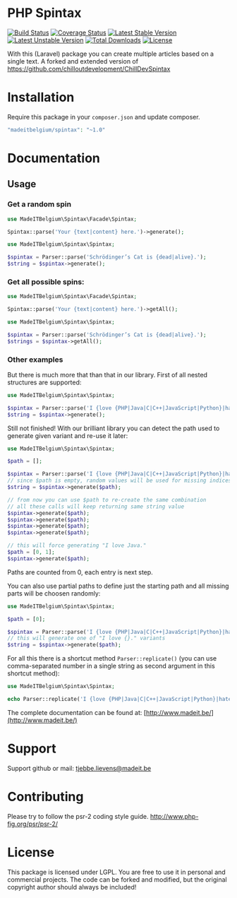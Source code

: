 # PHP Spintax
[![Build Status](https://travis-ci.org/madeITBelgium/Spintax.svg?branch=master)](https://travis-ci.org/madeITBelgium/Spintax)
[![Coverage Status](https://coveralls.io/repos/github/madeITBelgium/Spintax/badge.svg?branch=master)](https://coveralls.io/github/madeITBelgium/Spintax?branch=master)
[![Latest Stable Version](https://poser.pugx.org/madeITBelgium/Spintax/v/stable.svg)](https://packagist.org/packages/madeITBelgium/Spintax)
[![Latest Unstable Version](https://poser.pugx.org/madeITBelgium/Spintax/v/unstable.svg)](https://packagist.org/packages/madeITBelgium/Spintax)
[![Total Downloads](https://poser.pugx.org/madeITBelgium/Spintax/d/total.svg)](https://packagist.org/packages/madeITBelgium/Spintax)
[![License](https://poser.pugx.org/madeITBelgium/Spintax/license.svg)](https://packagist.org/packages/madeITBelgium/Spintax)

With this (Laravel) package you can create multiple articles based on a single text.
A forked and extended version of https://github.com/chilloutdevelopment/ChillDevSpintax

# Installation

Require this package in your `composer.json` and update composer.

```php
"madeitbelgium/spintax": "~1.0"
```

# Documentation
## Usage
### Get a random spin
```php
use MadeITBelgium\Spintax\Facade\Spintax;

Spintax::parse('Your {text|content} here.')->generate();
```

```php
use MadeITBelgium\Spintax\Spintax;

$spintax = Parser::parse('Schrödinger’s Cat is {dead|alive}.');
$string = $spintax->generate();
```

### Get all possible spins:
```php
use MadeITBelgium\Spintax\Facade\Spintax;

Spintax::parse('Your {text|content} here.')->getAll();
```

```php
use MadeITBelgium\Spintax\Spintax;

$spintax = Parser::parse('Schrödinger’s Cat is {dead|alive}.');
$strings = $spintax->getAll();
```
### Other examples
But there is much more that than that in our library. First of all nested structures are supported:

```php
use MadeITBelgium\Spintax\Spintax;

$spintax = Parser::parse('I {love {PHP|Java|C|C++|JavaScript|Python}|hate Ruby}.');
$string = $spintax->generate();
```

Still not finished! With our brilliant library you can detect the path used to generate given variant and re-use it later:

```php
use MadeITBelgium\Spintax\Spintax;

$path = [];

$spintax = Parser::parse('I {love {PHP|Java|C|C++|JavaScript|Python}|hate Ruby}.');
// since $path is empty, random values will be used for missing indices and $path will be filled with them
$string = $spintax->generate($path);

// from now you can use $path to re-create the same combination
// all these calls will keep returning same string value
$spintax->generate($path);
$spintax->generate($path);
$spintax->generate($path);
$spintax->generate($path);

// this will force generating "I love Java."
$path = [0, 1];
$spintax->generate($path);
```

Paths are counted from 0, each entry is next step.

You can also use partial paths to define just the starting path and all missing parts will be choosen randomly:

```php
use MadeITBelgium\Spintax\Spintax;

$path = [0];

$spintax = Parser::parse('I {love {PHP|Java|C|C++|JavaScript|Python}|hate Ruby}.');
// this will generate one of "I love {}." variants
$string = $spintax->generate($path);
```

For all this there is a shortcut method `Parser::replicate()` (you can use comma-separated number in a single string as second argument in this shortcut method):

```php
use MadeITBelgium\Spintax\Spintax;

echo Parser::replicate('I {love {PHP|Java|C|C++|JavaScript|Python}|hate Ruby}.', '0,0');
```

The complete documentation can be found at: [http://www.madeit.be/](http://www.madeit.be/)


# Support
Support github or mail: tjebbe.lievens@madeit.be

# Contributing
Please try to follow the psr-2 coding style guide. http://www.php-fig.org/psr/psr-2/

# License
This package is licensed under LGPL. You are free to use it in personal and commercial projects. The code can be forked and modified, but the original copyright author should always be included!
